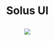 <h1 align="center">Solus UI</h1>
<h2 align="center">
  <img src="https://raw.githubusercontent.com/kl1ent/Scripts/main/Rawetrip/Solus%20UI/solus.png">
</h2>
